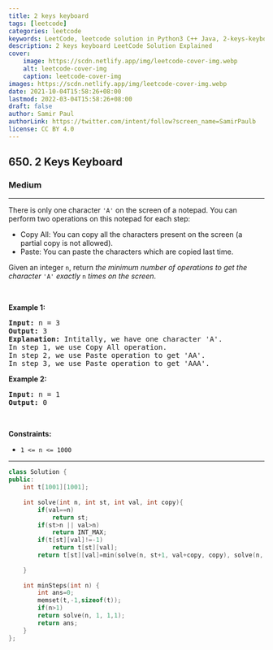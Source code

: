 ```yaml
---
title: 2 keys keyboard
tags: [leetcode]
categories: leetcode
keywords: LeetCode, leetcode solution in Python3 C++ Java, 2-keys-keyboard solution
description: 2 keys keyboard LeetCode Solution Explained
cover:
    image: https://scdn.netlify.app/img/leetcode-cover-img.webp
    alt: leetcode-cover-img
    caption: leetcode-cover-img
images: https://scdn.netlify.app/img/leetcode-cover-img.webp
date: 2021-10-04T15:58:26+08:00
lastmod: 2022-03-04T15:58:26+08:00
draft: false
author: Samir Paul
authorLink: https://twitter.com/intent/follow?screen_name=SamirPaulb
license: CC BY 4.0
---
```



<h2>650. 2 Keys Keyboard</h2><h3>Medium</h3><hr><div><p>There is only one character <code>'A'</code> on the screen of a notepad. You can perform two operations on this notepad for each step:</p>

<ul>
	<li>Copy All: You can copy all the characters present on the screen (a partial copy is not allowed).</li>
	<li>Paste: You can paste the characters which are copied last time.</li>
</ul>

<p>Given an integer <code>n</code>, return <em>the minimum number of operations to get the character</em> <code>'A'</code> <em>exactly</em> <code>n</code> <em>times on the screen</em>.</p>

<p>&nbsp;</p>
<p><strong>Example 1:</strong></p>

<pre><strong>Input:</strong> n = 3
<strong>Output:</strong> 3
<strong>Explanation:</strong> Intitally, we have one character 'A'.
In step 1, we use Copy All operation.
In step 2, we use Paste operation to get 'AA'.
In step 3, we use Paste operation to get 'AAA'.
</pre>

<p><strong>Example 2:</strong></p>

<pre><strong>Input:</strong> n = 1
<strong>Output:</strong> 0
</pre>

<p>&nbsp;</p>
<p><strong>Constraints:</strong></p>

<ul>
	<li><code>1 &lt;= n &lt;= 1000</code></li>
</ul>
</div>

---




```cpp
class Solution {
public:
    int t[1001][1001];
    
    int solve(int n, int st, int val, int copy){
        if(val==n)
            return st;
        if(st>n || val>n)
            return INT_MAX;
        if(t[st][val]!=-1)
            return t[st][val];
        return t[st][val]=min(solve(n, st+1, val+copy, copy), solve(n, st+2,val+val, val));
        
    }
    
    int minSteps(int n) {
        int ans=0;
        memset(t,-1,sizeof(t));
        if(n>1)
        return solve(n, 1, 1,1);
        return ans;
    }
};
```
